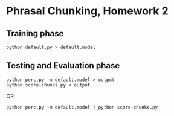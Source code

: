 
# Phrasal Chunking, Homework 2

## Training phase

    python default.py > default.model

## Testing and Evaluation phase

    python perc.py -m default.model > output
    python score-chunks.py < output

OR

    python perc.py -m default.model | python score-chunks.py


